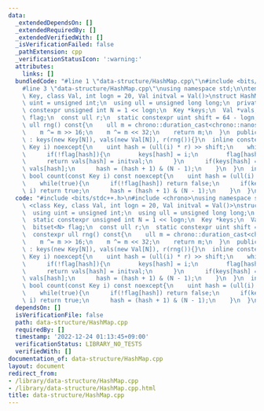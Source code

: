 ```yaml
---
data:
  _extendedDependsOn: []
  _extendedRequiredBy: []
  _extendedVerifiedWith: []
  _isVerificationFailed: false
  _pathExtension: cpp
  _verificationStatusIcon: ':warning:'
  attributes:
    links: []
  bundledCode: "#line 1 \"data-structure/HashMap.cpp\"\n#include <bits/stdc++.h>\n\
    #line 3 \"data-structure/HashMap.cpp\"\nusing namespace std;\n\ntemplate <class\
    \ Key, class Val, int logn = 20, Val initval = Val()>\nstruct HashMap {\n  using\
    \ uint = unsigned int;\n  using ull = unsigned long long;\n  private:\n  static\
    \ constexpr unsigned int N = 1 << logn;\n  Key *keys;\n  Val *vals;\n  bitset<N>\
    \ flag;\n  const ull r;\n  static constexpr uint shift = 64 - logn;\n  constexpr\
    \ ull rng() const{\n    ull m = chrono::duration_cast<chrono::nanoseconds>(chrono::high_resolution_clock::now().time_since_epoch()).count();\n\
    \    m ^= m >> 16;\n    m ^= m << 32;\n    return m;\n  }\n  public:\n  HashMap()\
    \ : keys(new Key[N]), vals(new Val[N]), r(rng()){}\n  inline constexpr Val &operator[](const\
    \ Key i) noexcept{\n    uint hash = (ull(i) * r) >> shift;\n    while(true){\n\
    \      if(!flag[hash]){\n        keys[hash] = i;\n        flag[hash] = 1;\n  \
    \      return vals[hash] = initval;\n      }\n      if(keys[hash] == i) return\
    \ vals[hash];\n      hash = (hash + 1) & (N - 1);\n    }\n  }\n  inline constexpr\
    \ bool count(const Key i) const noexcept{\n    uint hash = (ull(i) * r) >> shift;\n\
    \    while(true){\n      if(!flag[hash]) return false;\n      if(keys[hash] ==\
    \ i) return true;\n      hash = (hash + 1) & (N - 1);\n    }\n  }\n};\n"
  code: "#include <bits/stdc++.h>\n#include <chrono>\nusing namespace std;\n\ntemplate\
    \ <class Key, class Val, int logn = 20, Val initval = Val()>\nstruct HashMap {\n\
    \  using uint = unsigned int;\n  using ull = unsigned long long;\n  private:\n\
    \  static constexpr unsigned int N = 1 << logn;\n  Key *keys;\n  Val *vals;\n\
    \  bitset<N> flag;\n  const ull r;\n  static constexpr uint shift = 64 - logn;\n\
    \  constexpr ull rng() const{\n    ull m = chrono::duration_cast<chrono::nanoseconds>(chrono::high_resolution_clock::now().time_since_epoch()).count();\n\
    \    m ^= m >> 16;\n    m ^= m << 32;\n    return m;\n  }\n  public:\n  HashMap()\
    \ : keys(new Key[N]), vals(new Val[N]), r(rng()){}\n  inline constexpr Val &operator[](const\
    \ Key i) noexcept{\n    uint hash = (ull(i) * r) >> shift;\n    while(true){\n\
    \      if(!flag[hash]){\n        keys[hash] = i;\n        flag[hash] = 1;\n  \
    \      return vals[hash] = initval;\n      }\n      if(keys[hash] == i) return\
    \ vals[hash];\n      hash = (hash + 1) & (N - 1);\n    }\n  }\n  inline constexpr\
    \ bool count(const Key i) const noexcept{\n    uint hash = (ull(i) * r) >> shift;\n\
    \    while(true){\n      if(!flag[hash]) return false;\n      if(keys[hash] ==\
    \ i) return true;\n      hash = (hash + 1) & (N - 1);\n    }\n  }\n};"
  dependsOn: []
  isVerificationFile: false
  path: data-structure/HashMap.cpp
  requiredBy: []
  timestamp: '2022-12-24 01:13:45+09:00'
  verificationStatus: LIBRARY_NO_TESTS
  verifiedWith: []
documentation_of: data-structure/HashMap.cpp
layout: document
redirect_from:
- /library/data-structure/HashMap.cpp
- /library/data-structure/HashMap.cpp.html
title: data-structure/HashMap.cpp
---
```

